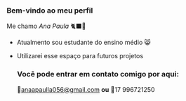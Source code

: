 ### Bem-vindo ao meu perfil 
 
 Me chamo *Ana Paula* 🐈‍⬛🖤

- Atualmento sou estudante do ensino médio 😸
- Utilizarei esse espaço para futuros projetos

  ### Você pode entrar em contato comigo por aqui: 
  📨anaapaulla056@gmail.com
  **ou**
  📲17 996721250
<!---
APNdS1C/APNdS1C is a ✨ special ✨ repository because its `README.md` (this file) appears on your GitHub profile.
You can click the Preview link to take a look at your changes.
--->
